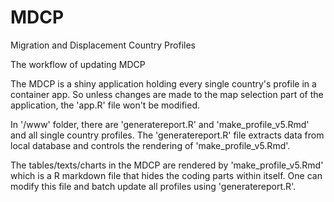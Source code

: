 # MDCP
Migration and Displacement Country Profiles


The workflow of updating MDCP

The MDCP is a shiny application holding every single country's profile in a container app. So unless changes are made to the map selection part of the application, the 'app.R' file won't be modified.

In '/www' folder, there are 'generatereport.R' and 'make_profile_v5.Rmd' and all single country profiles. The 'generatereport.R' file extracts data from local database and controls the rendering of 'make_profile_v5.Rmd'.

The tables/texts/charts in the MDCP are rendered by 'make_profile_v5.Rmd' which is a R markdown file that hides the coding parts within itself. One can modify this file and batch update all profiles using 'generatereport.R'.